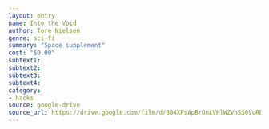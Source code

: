 ```yaml
---
layout: entry 
name: Into the Void
author: Tore Nielsen
genre: sci-fi
summary: "Space supplement"
cost: "$0.00"
subtext1: 
subtext2: 
subtext3: 
subtext4: 
category:
- hacks
source: google-drive
source_url: https://drive.google.com/file/d/0B4XPsApBrOnLVHlWZVhSS0VuRE0/view?usp=sharing
---
```


